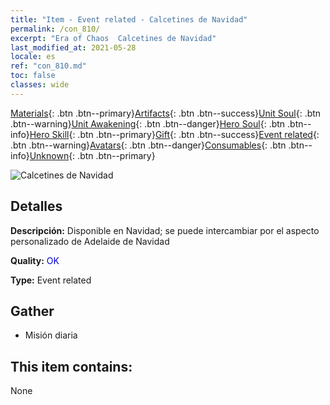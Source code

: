 ```yaml
---
title: "Item - Event related - Calcetines de Navidad"
permalink: /con_810/
excerpt: "Era of Chaos  Calcetines de Navidad"
last_modified_at: 2021-05-28
locale: es
ref: "con_810.md"
toc: false
classes: wide
---
```

 [Materials](/ItemsES/){: .btn .btn--primary}[Artifacts](/ItemsES/Artifacts/){: .btn .btn--success}[Unit Soul](/ItemsES/UnitSoul/){: .btn .btn--warning}[Unit Awakening](/ItemsES/UnitAwakening/){: .btn .btn--danger}[Hero Soul](/ItemsES/HeroSoul/){: .btn .btn--info}[Hero Skill](/ItemsES/HeroSkill/){: .btn .btn--primary}[Gift](/ItemsES/Gift/){: .btn .btn--success}[Event related](/ItemsES/Events/){: .btn .btn--warning}[Avatars](/ItemsES/Avatars/){: .btn .btn--danger}[Consumables](/ItemsES/Consumables/){: .btn .btn--info}[Unknown](/ItemsES/Unknown/){: .btn .btn--primary}

 ![Calcetines de Navidad](/images/t/i_3068.png)

## Detalles
 **Descripción:** Disponible en Navidad; se puede intercambiar por el aspecto personalizado de Adelaide de Navidad

 **Quality:** <span style="color: #0000CD">OK</span>

 **Type:** Event related

## Gather

*    Misión diaria 

## This item contains:

  None


